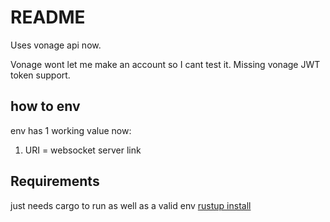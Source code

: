 # README

Uses vonage api now.

Vonage wont let me make an account so I cant test it. Missing vonage JWT token support.

## how to env

env has 1 working value now:

1. URI = websocket server link

## Requirements

just needs cargo to run as well as a valid env
[rustup install](https://www.rust-lang.org/tools/install)

